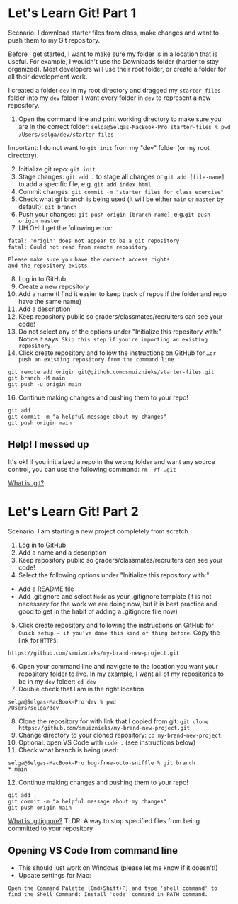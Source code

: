 # Let's Learn Git! Part 1

Scenario: I download starter files from class, make changes and want to push them to my Git repository.

Before I get started, I want to make sure my folder is in a location that is useful. For example, I wouldn't use the Downloads folder (harder to stay organized). Most developers will use their root folder, or create a folder for all their development work.

I created a folder `dev` in my root directory and dragged my `starter-files` folder into my `dev` folder. I want every folder in `dev` to represent a new repository. 

1. Open the command line and print working directory to make sure you are in the correct folder:
`selga@Selgas-MacBook-Pro starter-files % pwd`
`/Users/selga/dev/starter-files`

Important: I do not want to `git init` from my "dev" folder (or my root directory).

2. Initialize git repo: `git init`
3. Stage changes: `git add .` to stage all changes or `git add [file-name]` to add a specific file, e.g. `git add index.html`
4. Commit changes: `git commit -m "starter files for class exercise"`
5. Check what git branch is being used (it will be either `main` or `master` by default): `git branch`
6. Push your changes: `git push origin [branch-name]`, e.g.`git push origin master`
7. UH OH! I get the following error:
```
fatal: 'origin' does not appear to be a git repository
fatal: Could not read from remote repository.

Please make sure you have the correct access rights
and the repository exists.
```
8. Log in to GitHub
9. Create a new repository
10. Add a name (I find it easier to keep track of repos if the folder and repo have the same name)
11. Add a description
12. Keep repository public so graders/classmates/recruiters can see your code!
13. Do not select any of the options under "Initialize this repository with:" Notice it says: `Skip this step if you’re importing an existing repository.`
14. Click create repository and follow the instructions on GitHub for `…or push an existing repository from the command line`
```
git remote add origin git@github.com:smuiznieks/starter-files.git
git branch -M main
git push -u origin main
```
16. Continue making changes and pushing them to your repo!
```
git add .
git commit -m "a helpful message about my changes"
git push origin main
```

## Help! I messed up

It's ok! If you initialized a repo in the wrong folder and want any source control, you can use the following command:
`rm -rf .git`

[What is .git?](https://stackoverflow.com/questions/29217859/what-is-the-git-folder#:~:text=Up%20vote%2028-,The%20.,can%20roll%20back%20to%20history.)

# Let's Learn Git! Part 2

Scenario: I am starting a new project completely from scratch

1. Log in to GitHub
2. Add a name and a description
3. Keep repository public so graders/classmates/recruiters can see your code!
4. Select the following options under "Initialize this repository with:"
- Add a README file
- Add .gitignore and select `Node` as your .gitignore template (it is not necessary for the work we are doing now, but it is best practice and good to get in the habit of adding a .gitignore file now)
5. Click create repository and following the instructions on GitHub for `Quick setup — if you’ve done this kind of thing before`. Copy the link for `HTTPS`:
```
https://github.com/smuiznieks/my-brand-new-project.git
```
6. Open your command line and navigate to the location you want your repository folder to live. In my example, I want all of my repositories to be in my `dev` folder: `cd dev`
7. Double check that I am in the right location
```
selga@Selgas-MacBook-Pro dev % pwd
/Users/selga/dev
```
8. Clone the repository for with link that I copied from git: `git clone https://github.com/smuiznieks/my-brand-new-project.git`
9. Change directory to your cloned repository: `cd my-brand-new-project`
10. Optional: open VS Code with `code .` (see instructions below)
11. Check what branch is being used:
```
selga@Selgas-MacBook-Pro bug-free-octo-sniffle % git branch
* main
```
12. Continue making changes and pushing them to your repo!
```
git add .
git commit -m "a helpful message about my changes"
git push origin main
```

[What is .gitignore?](https://www.freecodecamp.org/news/gitignore-what-is-it-and-how-to-add-to-repo/)
TLDR: A way to stop specified files from being committed to your repository

## Opening VS Code from command line

- This should just work on Windows (please let me know if it doesn't!)
- Update settings for Mac:
```
Open the Command Palette (Cmd+Shift+P) and type 'shell command' to find the Shell Command: Install 'code' command in PATH command.
```
